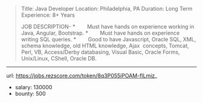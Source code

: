 >
>Title: Java Developer
>Location: Philadelphia, PA
>Duration: Long Term
>Experience: 8+ Years
>
> JOB DESCRIPTION-
> *        Must have hands on experience working in Java, Angular, Bootstrap.
> *        Must have hands on experience writing SQL queries.
> *        Good to have Javascript, Oracle SQL, XML, schema knowledge, old HTML knowledge, Ajax  concepts, Tomcat, Perl, VB, Access/Derby databasing, Visual Basic, Oracle Forms, Unix/Linux, CShell, Oracle DB.
>
------
url: https://jobs.rezscore.com/token/8q3P055iPOAM-flLmiz_
- salary: 130000
- bounty: 500
